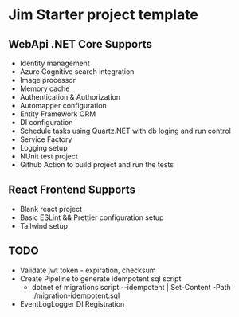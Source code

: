 # Jim Starter project template

## WebApi .NET Core Supports

- Identity management
- Azure Cognitive search integration
- Image processor
- Memory cache
- Authentication & Authorization
- Automapper configuration
- Entity Framework ORM
- DI configuration
- Schedule tasks using Quartz.NET with db loging and run control
- Service Factory
- Logging setup
- NUnit test project
- Github Action to build project and run the tests

## React Frontend Supports

- Blank react project
- Basic ESLint && Prettier configuration setup
- Tailwind setup

## TODO
- Validate jwt token - expiration, checksum
- Create Pipeline to generate idempotent sql script
  - dotnet ef migrations script --idempotent | Set-Content -Path ./migration-idempotent.sql
- EventLogLogger DI Registration
